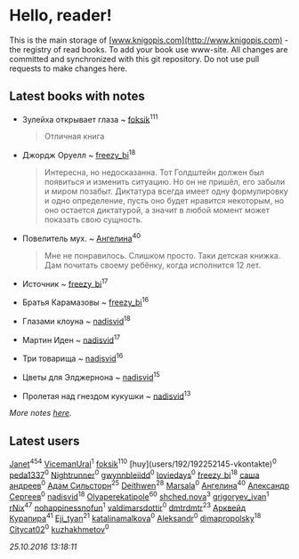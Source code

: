 # Hello, reader!
This is the main storage of [www.knigopis.com](http://www.knigopis.com) - the registry of read books.
To add your book use www-site. All changes are committed and synchronized with this git repository.
Do not use pull requests to make changes here.


## Latest books with notes
* Зулейха открывает глаза ~ [foksik](users/173/1734575-vkontakte)<sup>111</sup>
    > Отличная книга

* Джордж Оруелл ~ [freezy_bi](users/870/87042697-vkontakte)<sup>18</sup>
    > Интересна, но недосказанна. Тот Голдштейн должен был появиться и изменить ситуацию. Но он не пришёл, его забыли и миром позабыт. Диктатура всегда имеет одну формулировку и одно определение, пусть оно будет нравится некоторым, но оно остается диктатурой, а значит в любой момент может показать свою сущность.

* Повелитель мух. ~ [Ангелина](users/837/83788782-vkontakte)<sup>40</sup>
    > Мне не понравилось. Слишком просто. Таки детская книжка. Дам почитать своему ребёнку, когда исполнится 12 лет.

* Источник ~ [freezy_bi](users/870/87042697-vkontakte)<sup>17</sup>

* Братья Карамазовы ~ [freezy_bi](users/870/87042697-vkontakte)<sup>16</sup>

* Глазами клоуна ~ [nadisvid](users/113/1138852626183846-facebook)<sup>18</sup>

* Мартин Иден ~ [nadisvid](users/113/1138852626183846-facebook)<sup>17</sup>

* Три товарища ~ [nadisvid](users/113/1138852626183846-facebook)<sup>16</sup>

* Цветы для Элджернона ~ [nadisvid](users/113/1138852626183846-facebook)<sup>15</sup>

* Пролетая над гнездом кукушки ~ [nadisvid](users/113/1138852626183846-facebook)<sup>13</sup>


_More notes [here](latest_books_with_notes.md)._


## Latest users
[Janet](users/205/20565064-vkontakte)<sup>454</sup> 
[VicemanUral](users/516/516628071-twitter)<sup>1</sup> 
[foksik](users/173/1734575-vkontakte)<sup>110</sup> 
[huy\](users/192/192252145-vkontakte)<sup>0</sup> 
[peda1337](users/366/366866393-vkontakte)<sup>0</sup> 
[Nightrunner](users/106/106764648727033078146-google)<sup>0</sup> 
[gwynnbleiidd](users/701/7018646-vkontakte)<sup>0</sup> 
[loviedays](users/868/86871458-vkontakte)<sup>0</sup> 
[freezy_bi](users/870/87042697-vkontakte)<sup>18</sup> 
[саша андреев](users/390/3909084262983106447-mailru)<sup>0</sup> 
[Адам Сильсторн](users/253/253918564-vkontakte)<sup>25</sup> 
[Deithwen](users/371/371574201-vkontakte)<sup>28</sup> 
[Marsala](users/106/106616728662292831735-google)<sup>0</sup> 
[Ангелина](users/837/83788782-vkontakte)<sup>40</sup> 
[Александр Сергеев](users/780/7801383777140798509-mailru)<sup>0</sup> 
[nadisvid](users/113/1138852626183846-facebook)<sup>18</sup> 
[Olyaperekatipole](users/123/1236741-vkontakte)<sup>60</sup> 
[shched.nova](users/572/57248262-vkontakte)<sup>3</sup> 
[grigoryev_ivan](users/243/243176966-vkontakte)<sup>1</sup> 
[rNix](users/115/115622071-twitter)<sup>47</sup> 
[nohappinessnofun](users/380/380085691-vkontakte)<sup>1</sup> 
[valdimarsdottir](users/364/364896871-vkontakte)<sup>0</sup> 
[dmtrdmtr](users/124/12462836-vkontakte)<sup>23</sup> 
[Арквейд Курапира](users/278/278072338-vkontakte)<sup>41</sup> 
[Eji_tyan](users/235/2352103981-twitter)<sup>21</sup> 
[katalinamalkova](users/158/15838562-vkontakte)<sup>0</sup> 
[Aleksandr](users/116/116164604589209895641-google)<sup>0</sup> 
[dimapropolsky](users/211/21138193-vkontakte)<sup>18</sup> 
[Citycat02](users/110/110026466098031422803-google)<sup>0</sup> 
[kuzhakhmetov](users/489/4899731-vkontakte)<sup>0</sup> 


_25.10.2016 13:18:11_
